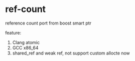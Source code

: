 ref-count
=========

reference count port from boost smart ptr

feature:

1. Clang atomic
2. GCC x86_64
3. shared_ref and weak ref, not support custom allocte now
